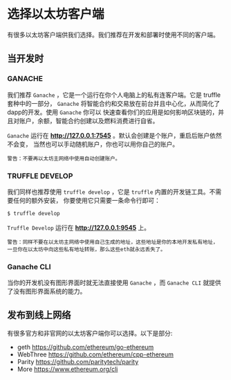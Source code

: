 选择以太坊客户端
===============

有很多以太坊客户端供我们选择。我们推荐在开发和部署时使用不同的客户端。

## 当开发时

### GANACHE

我们推荐 ```Ganache``` ，它是一个运行在你个人电脑上的私有连客户端。它是 truffle 套种中的一部分，
```Ganache``` 将智能合约和交易放在前台并且中心化，从而简化了dapp的开发。使用 ```Ganache``` 你可以
快速查看你们的应用是如何影响区块链的，并且对账户，余额，智能合约创建以及燃料消费进行自省。

```Ganache``` 运行在 **http://127.0.0.1:7545** 。默认会创建是个账户，重启后账户依然不会变，
当然也可以手动随机账户，你也可以用你自己的账户。

```text
警告：不要再以太坊主网络中使用自动创建账户。
```

### TRUFFLE DEVELOP

我们同样也推荐使用 ```truffle develop``` ，它是 ```truffle``` 内置的开发链工具。不需要任何的额外安装，
你要使用它只需要一条命令行即可：

```bash
$ truffle develop
```

```Truffle Develop``` 运行在 **http://127.0.0.1:9545** 上。

```text
警告：同样不要在以太坊主网络中使用自己生成的地址，这些地址是你的本地开发私有地址，
一旦你在以太坊中向这些私有地址转账，那么这些eth就永远丢失了。
```

### Ganache CLI

当你的开发机没有图形界面时就无法直接使用 ```Ganache``` ，而 ```Ganache CLI``` 就提供了没有图形界面系统的能力。

## 发布到线上网络

有很多官方和非官网的以太坊客户端你可以选择。以下是部分:

- geth https://github.com/ethereum/go-ethereum
- WebThree https://github.com/ethereum/cpp-ethereum
- Parity https://github.com/paritytech/parity
- More https://www.ethereum.org/cli